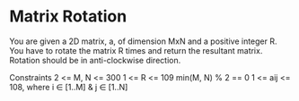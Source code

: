 # Matrix Rotation
You are given a 2D matrix, a, of dimension MxN and a positive integer R. 
You have to rotate the matrix R times and return the resultant matrix. Rotation should be in anti-clockwise direction.

Constraints
2 <= M, N <= 300
1 <= R <= 109
min(M, N) % 2 == 0
1 <= aij <= 108, where i ∈ [1..M] & j ∈ [1..N]
